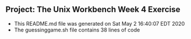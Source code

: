 ## Project: The Unix Workbench Week 4 Exercise
- This README.md file was generated on Sat May  2 16:40:07 EDT 2020
- The guessinggame.sh file contains 38 lines of code
